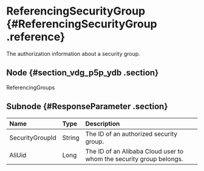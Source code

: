 # ReferencingSecurityGroup {#ReferencingSecurityGroup .reference}

The authorization information about a security group.

## Node {#section_vdg_p5p_ydb .section}

ReferencingGroups

## Subnode {#ResponseParameter .section}

|Name|Type|Description|
|:---|:---|:----------|
|SecurityGroupId|String|The ID of an authorized security group.|
|AliUid|Long|The ID of an Alibaba Cloud user to whom the security group belongs.|

